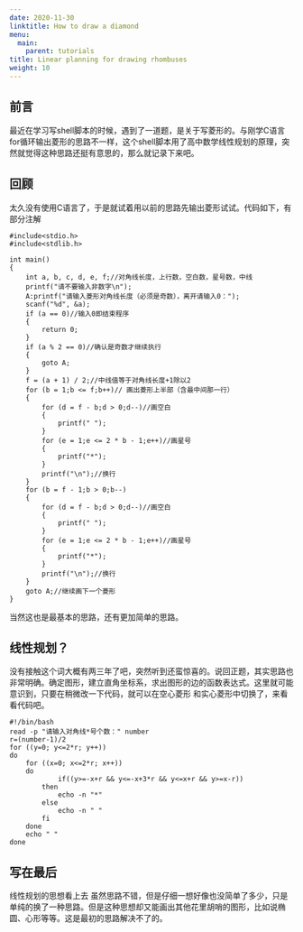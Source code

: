 ```yaml
---
date: 2020-11-30
linktitle: How to draw a diamond
menu:
  main:
    parent: tutorials
title: Linear planning for drawing rhombuses
weight: 10
---
```


## 前言

最近在学习写shell脚本的时候，遇到了一道题，是关于写菱形的。与刚学C语言for循环输出菱形的思路不一样，这个shell脚本用了高中数学线性规划的原理，突然就觉得这种思路还挺有意思的，那么就记录下来吧。

## 回顾

太久没有使用C语言了，于是就试着用以前的思路先输出菱形试试。代码如下，有部分注解

```
#include<stdio.h>
#include<stdlib.h>

int main()
{
	int a, b, c, d, e, f;//对角线长度，上行数，空白数，星号数，中线
	printf("请不要输入非数字\n");
	A:printf("请输入菱形对角线长度（必须是奇数），离开请输入0：");
	scanf("%d", &a);
	if (a == 0)//输入0即结束程序
	{
		return 0;
	}
	if (a % 2 == 0)//确认是奇数才继续执行
	{
		goto A;
	}
	f = (a + 1) / 2;//中线值等于对角线长度+1除以2
	for (b = 1;b <= f;b++)// 画出菱形上半部（含最中间那一行）
	{
		for (d = f - b;d > 0;d--)//画空白
		{
			printf(" ");
		}
		for (e = 1;e <= 2 * b - 1;e++)//画星号
		{
			printf("*");
		}
		printf("\n");//换行
	}
	for (b = f - 1;b > 0;b--)
	{
		for (d = f - b;d > 0;d--)//画空白
		{
			printf(" ");
		}
		for (e = 1;e <= 2 * b - 1;e++)//画星号
		{
			printf("*");
		}
		printf("\n");//换行
	}
	goto A;//继续画下一个菱形
}
```

当然这也是最基本的思路，还有更加简单的思路。

## 线性规划？
没有接触这个词大概有两三年了吧，突然听到还蛮惊喜的。说回正题，其实思路也非常明确。确定图形，建立直角坐标系，求出图形的边的函数表达式。这里就可能意识到，只要在稍微改一下代码，就可以在空心菱形
和实心菱形中切换了，来看看代码吧。

```
#!/bin/bash
read -p "请输入对角线*号个数：" number
r=(number-1)/2
for ((y=0; y<=2*r; y++))
do
    for ((x=0; x<=2*r; x++))
    do
            if((y>=-x+r && y<=-x+3*r && y<=x+r && y>=x-r))
        then
            echo -n "*"
        else
            echo -n " "
        fi
    done
    echo " " 
done
```

## 写在最后
线性规划的思想看上去 虽然思路不错，但是仔细一想好像也没简单了多少，只是单纯的换了一种思路。但是这种思想却又能画出其他花里胡哨的图形，比如说椭圆、心形等等。这是最初的思路解决不了的。